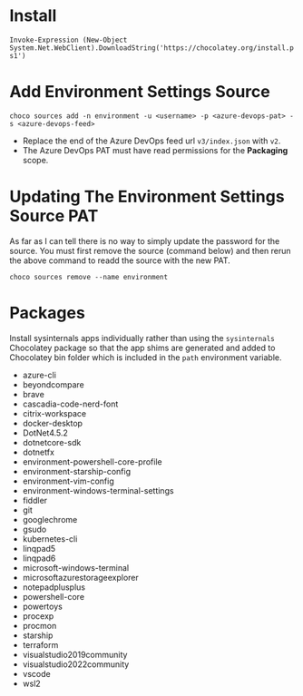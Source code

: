 # Install

`Invoke-Expression (New-Object System.Net.WebClient).DownloadString('https://chocolatey.org/install.ps1')`

# Add Environment Settings Source

`choco sources add -n environment -u <username> -p <azure-devops-pat> -s <azure-devops-feed>`

- Replace the end of the Azure DevOps feed url `v3/index.json` with `v2`.
- The Azure DevOps PAT must have read permissions for the **Packaging** scope.

# Updating The Environment Settings Source PAT

As far as I can tell there is no way to simply update the password for the source. You must first remove the source (command below) and then rerun the above command to readd the source with the new PAT.

`choco sources remove --name environment`

# Packages

Install sysinternals apps individually rather than using the `sysinternals` Chocolatey package so that the app shims are generated and added to Chocolatey bin folder which is included in the `path` environment variable.

- azure-cli
- beyondcompare
- brave
- cascadia-code-nerd-font
- citrix-workspace
- docker-desktop
- DotNet4.5.2
- dotnetcore-sdk
- dotnetfx
- environment-powershell-core-profile
- environment-starship-config
- environment-vim-config
- environment-windows-terminal-settings
- fiddler
- git
- googlechrome
- gsudo
- kubernetes-cli
- linqpad5
- linqpad6
- microsoft-windows-terminal
- microsoftazurestorageexplorer
- notepadplusplus
- powershell-core
- powertoys
- procexp
- procmon
- starship
- terraform
- visualstudio2019community
- visualstudio2022community
- vscode
- wsl2
